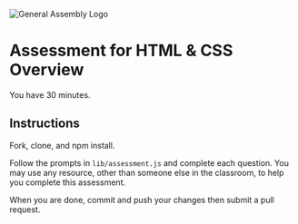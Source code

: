 ![General Assembly Logo](http://i.imgur.com/ke8USTq.png)

# Assessment for HTML & CSS Overview

You have 30 minutes.

## Instructions

Fork, clone, and npm install.

Follow the prompts in `lib/assessment.js` and complete each question.  You may use any resource, other than someone else in the classroom, to help you complete this assessment.

When you are done, commit and push your changes then submit a pull request.
